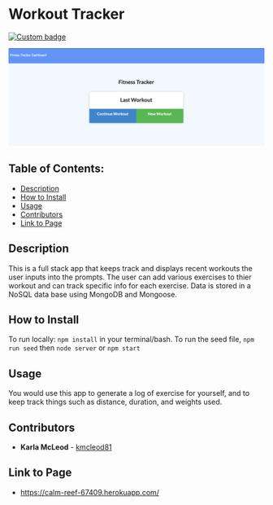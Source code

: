 # Workout Tracker

[![Custom badge](https://img.shields.io/badge/License-ISC-green.svg)](https://shields.io/)

![Workout Tracker](./public/img/workout.png)

## Table of Contents:
* [Description](#Description)
* [How to Install](#How-to-Install)
* [Usage](#Usage)
* [Contributors](#Contributors)
* [Link to Page](#Link-to-Page)

## Description
This is a full stack app that keeps track and displays recent workouts the user inputs into the prompts. The user can add various exercises to thier workout and can track specific info for each exercise. Data is stored in a NoSQL data base using MongoDB and Mongoose.

## How to Install
To run locally: `npm install` in your terminal/bash. To run the seed file, `npm run seed` then `node server` or `npm start`

## Usage
You would use this app to generate a log of exercise for yourself, and to keep track things such as distance, duration, and weights used.

## Contributors
* **Karla McLeod** - [kmcleod81](https://github.com/kmcleod81)

## Link to Page
* https://calm-reef-67409.herokuapp.com/
